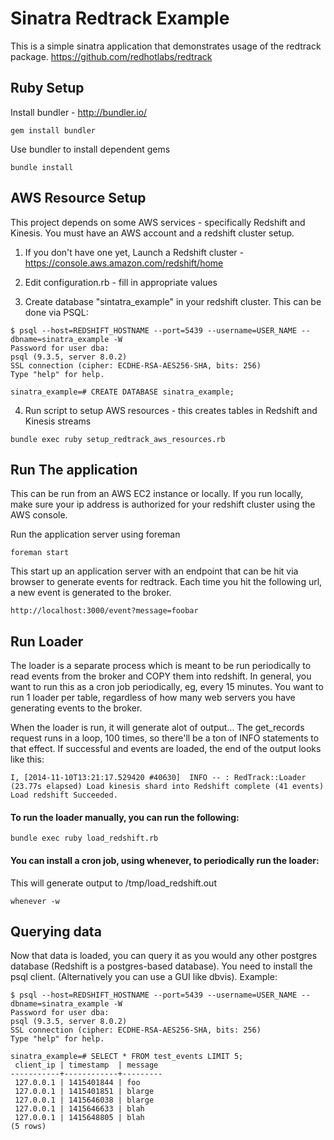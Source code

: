 # Sinatra Redtrack Example
This is a simple sinatra application that demonstrates usage of the redtrack package. https://github.com/redhotlabs/redtrack

## Ruby Setup

Install bundler - http://bundler.io/
```
gem install bundler
```

Use bundler to install dependent gems
```
bundle install
```

## AWS Resource Setup

This project depends on some AWS services - specifically Redshift and Kinesis. You must have an AWS account and a redshift cluster setup.

1) If you don't have one yet, Launch a Redshift cluster - https://console.aws.amazon.com/redshift/home

2) Edit configuration.rb - fill in appropriate values

3) Create database "sintatra_example" in your redshift cluster. This can be done via PSQL:
```
$ psql --host=REDSHIFT_HOSTNAME --port=5439 --username=USER_NAME --dbname=sinatra_example -W
Password for user dba: 
psql (9.3.5, server 8.0.2)
SSL connection (cipher: ECDHE-RSA-AES256-SHA, bits: 256)
Type "help" for help.

sinatra_example=# CREATE DATABASE sinatra_example;
```

4) Run script to setup AWS resources - this creates tables in Redshift and Kinesis streams

```
bundle exec ruby setup_redtrack_aws_resources.rb
```

## Run The application
This can be run from an AWS EC2 instance or locally. If you run locally, make sure your ip address is authorized for your redshift cluster using the AWS console. 

Run the application server using foreman 
```
foreman start
```

This start up an application server with an endpoint that can be hit via browser to generate events for redtrack. Each time you hit the following url, a new event is generated to the broker.
```
http://localhost:3000/event?message=foobar
```

## Run Loader

The loader is a separate process which is meant to be run periodically to read events from the broker and COPY them into redshift. In general, you want to run this as a cron job periodically, eg, every 15 minutes. You want to run 1 loader per table, regardless of how many web servers you have generating events to the broker.

When the loader is run, it will generate alot of output... The get_records request runs in a loop, 100 times, so there'll be a ton of INFO statements to that effect. If successful and events are loaded, the end of the output looks like this:
```
I, [2014-11-10T13:21:17.529420 #40630]  INFO -- : RedTrack::Loader (23.77s elapsed) Load kinesis shard into Redshift complete (41 events)
Load redshift Succeeded.
```

#### To run the loader manually, you can run the following:

```
bundle exec ruby load_redshift.rb
```

#### You can install a cron job, using whenever, to periodically run the loader:

This will generate output to /tmp/load_redshift.out

```
whenever -w
```

## Querying data

Now that data is loaded, you can query it as you would any other postgres database (Redshift is a postgres-based database). You need to install the psql client. (Alternatively you can use a GUI like dbvis). Example:
```
$ psql --host=REDSHIFT_HOSTNAME --port=5439 --username=USER_NAME --dbname=sinatra_example -W
Password for user dba: 
psql (9.3.5, server 8.0.2)
SSL connection (cipher: ECDHE-RSA-AES256-SHA, bits: 256)
Type "help" for help.

sinatra_example=# SELECT * FROM test_events LIMIT 5;
 client_ip | timestamp  | message 
-----------+------------+---------
 127.0.0.1 | 1415401844 | foo
 127.0.0.1 | 1415401851 | blarge
 127.0.0.1 | 1415646038 | blarge
 127.0.0.1 | 1415646633 | blah
 127.0.0.1 | 1415648805 | blah
(5 rows)
```
